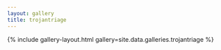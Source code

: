 ```yaml
---
layout: gallery
title: trojantriage
---
```


{% include gallery-layout.html gallery=site.data.galleries.trojantriage %}
